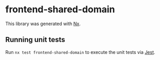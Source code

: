 # frontend-shared-domain

This library was generated with [Nx](https://nx.dev).

## Running unit tests

Run `nx test frontend-shared-domain` to execute the unit tests via [Jest](https://jestjs.io).
